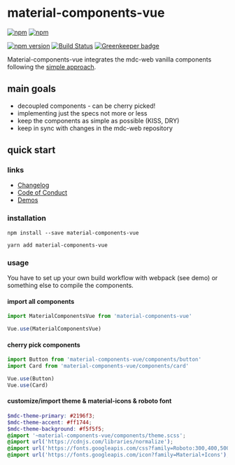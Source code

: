 # material-components-vue
[![npm](https://img.shields.io/npm/l/material-components-vue.svg)]()
[![npm](https://img.shields.io/npm/dt/material-components-vue.svg)](https://www.npmjs.com/package/material-components-vue)


[![npm version](https://badge.fury.io/js/material-components-vue.svg)](https://badge.fury.io/js/material-components-vue)
[![Build Status](https://travis-ci.org/matsp/material-components-vue.svg?branch=master)](https://travis-ci.org/matsp/material-components-vue) 
[![Greenkeeper badge](https://badges.greenkeeper.io/matsp/material-components-vue.svg)](https://greenkeeper.io/)



Material-components-vue integrates the mdc-web vanilla components following the [simple approach](https://github.com/material-components/material-components-web/blob/master/docs/integrating-into-frameworks.md#the-simple-approach-wrapping-mdc-web-vanilla-components).

## main goals

* decoupled components - can be cherry picked!
* implementing just the specs not more or less
* keep the components as simple as possible (KISS, DRY)
* keep in sync with changes in the mdc-web repository

## quick start

### links

* [Changelog](https://github.com/matsp/material-components-vue/blob/master/CHANGELOG.md)
* [Code of Conduct](https://github.com/matsp/material-components-vue/blob/master/CODE_OF_CONDUCT.md)
* [Demos](https://matsp.github.io/material-components-vue)

### installation

```shell
npm install --save material-components-vue

yarn add material-components-vue
```

### usage

You have to set up your own build workflow with webpack (see demo) or something else
to compile the components.

#### import all components
```javascript
import MaterialComponentsVue from 'material-components-vue'

Vue.use(MaterialComponentsVue)
```

#### cherry pick components
```javascript
import Button from 'material-components-vue/components/button'
import Card from 'material-components-vue/components/card'

Vue.use(Button)
Vue.use(Card)
```

#### customize/import theme & material-icons & roboto font
```scss
$mdc-theme-primary: #2196f3;
$mdc-theme-accent: #ff1744;
$mdc-theme-background: #f5f5f5;
@import '~material-components-vue/components/theme.scss';
@import url('https://cdnjs.com/libraries/normalize');
@import url('https://fonts.googleapis.com/css?family=Roboto:300,400,500');
@import url('https://fonts.googleapis.com/icon?family=Material+Icons');
```
